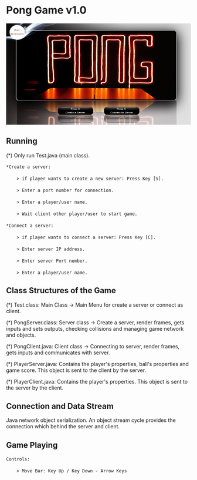 Pong Game v1.0
==============

![alt tag](https://github.com/buraksahin/Pong_Game/blob/master/background_pong.png?raw=true)


Running
--------

(*) Only run Test.java (main class).
	
	*Create a server:

		> if player wants to create a new server: Press Key [S].
	
		> Enter a port number for connection.
	
		> Enter a player/user name.

		> Wait client other player/user to start game.

	*Connect a server:

		> if player wants to connect a server: Press Key [C].
		
		> Enter server IP address.

		> Enter server Port number.

		> Enter a player/user name.


Class Structures of the Game
-----------------------------

(*) Test.class: Main Class -> Main Menu for create a server or connect as client. 

(*) PongServer.class: Server class -> Create a server, render frames, gets inputs and sets
outputs, checking collisions and managing game network and objects.

(*) PongClient.java:  Client class -> Connecting to server, render frames, gets inputs and 
communicates with server.

(*) PlayerServer.java: Contains the player's properties, ball's properties and game score. 
This object is sent to the client by the server.

(*) PlayerClient.java: Contains the player's properties. This object is sent to the server 
by the client.

Connection and Data Stream
---------------------------
Java network object serialization. 
An object stream cycle provides the connection which behind the server and client.

Game Playing
-------------

	Controls: 
		
		> Move Bar: Key Up / Key Down - Arrow Keys
		


